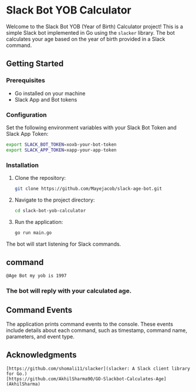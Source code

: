 # Slack Bot YOB Calculator

Welcome to the Slack Bot YOB (Year of Birth) Calculator project! This is a simple Slack bot implemented in Go using the `slacker` library. The bot calculates your age based on the year of birth provided in a Slack command.

## Getting Started

### Prerequisites

- Go installed on your machine
- Slack App and Bot tokens

### Configuration

Set the following environment variables with your Slack Bot Token and Slack App Token:

```bash
export SLACK_BOT_TOKEN=xoxb-your-bot-token
export SLACK_APP_TOKEN=xapp-your-app-token
```
### Installation

1. Clone the repository:
    ```bash
    git clone https://github.com/Mayejacob/slack-age-bot.git
    ```
2. Navigate to the project directory:
    ```bash
    cd slack-bot-yob-calculator
    ```
3. Run the application:
    ```bash
    go run main.go
    ```
The bot will start listening for Slack commands.

## command 
```bash
@Age Bot my yob is 1997
```

### The bot will reply with your calculated age.

## Command Events

The application prints command events to the console. These events include details about each command, such as timestamp, command name, parameters, and event type.


## Acknowledgments

    [https://github.com/shomali11/slacker](slacker: A Slack client library for Go.)
    [https://github.com/AkhilSharma90/GO-Slackbot-Calculates-Age](AkhilSharma)